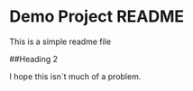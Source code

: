 # Demo Project README

This is a simple readme file

##Heading 2

I hope this isn´t much of a problem.